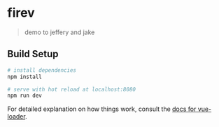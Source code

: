 # firev

> demo to jeffery and jake

## Build Setup

``` bash
# install dependencies
npm install

# serve with hot reload at localhost:8080
npm run dev


```

For detailed explanation on how things work, consult the [docs for vue-loader](http://vuejs.github.io/vue-loader).
